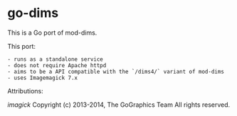 # go-dims

This is a Go port of mod-dims.

This port:

    - runs as a standalone service
    - does not require Apache httpd
    - aims to be a API compatible with the `/dims4/` variant of mod-dims
    - uses Imagemagick 7.x

Attributions:

*imagick*
Copyright (c) 2013-2014, The GoGraphics Team
All rights reserved.